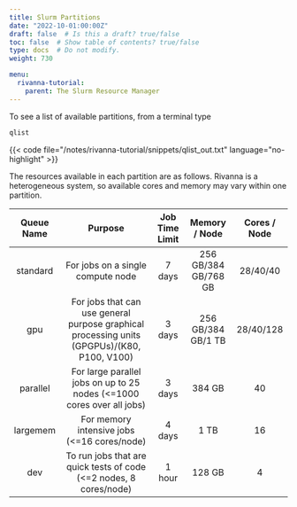 ```yaml
---
title: Slurm Partitions
date: "2022-10-01:00:00Z"
draft: false  # Is this a draft? true/false
toc: false  # Show table of contents? true/false
type: docs  # Do not modify.
weight: 730

menu:
  rivanna-tutorial:
    parent: The Slurm Resource Manager
---
```

To see a list of available partitions, from a terminal type

```bash
qlist
```
{{< code file="/notes/rivanna-tutorial/snippets/qlist_out.txt" language="no-highlight" >}}

The resources available in each partition are as follows.  Rivanna is a heterogeneous system, so available cores and memory may vary within one partition.

| Queue Name | Purpose | Job Time Limit | Memory / Node | Cores / Node |
| :-: | :-: | :-: | :-: | :-: |
| standard | For jobs on a single compute node | 7 days | 256 GB/384 GB/768 GB | 28/40/40 |
| gpu | For jobs that can use general purpose graphical processing units (GPGPUs)/(K80, P100, V100) | 3 days | 256 GB/384 GB/1 TB | 28/40/128 |
| parallel | For large parallel jobs on up to 25 nodes (<=1000 cores over all jobs) | 3 days | 384 GB | 40 |
| largemem | For memory intensive jobs (<=16 cores/node) | 4 days | 1 TB | 16 |
| dev | To run jobs that are quick tests of code (<=2 nodes, 8 cores/node) | 1 hour | 128 GB |  4  |



